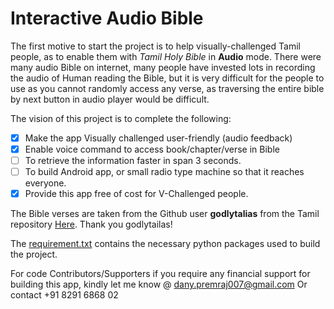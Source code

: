 # Interactive Audio Bible
The first motive to start the project is to help visually-challenged Tamil people, as to enable them with *Tamil Holy Bible* in **Audio** mode. 
There were many audio Bible on internet, many people have invested lots in recording the audio of Human reading the Bible, but it is very difficult for the people to use as you cannot randomly access any verse, as traversing the entire bible by next button in audio player would be difficult. 

The vision of this project is to complete the following:

 - [x] Make the app Visually challenged user-friendly (audio feedback)
- [x] Enable voice command to access book/chapter/verse in Bible
- [ ] To retrieve the information faster in span 3 seconds.
- [ ] To build Android app,  or small radio type machine so that it reaches everyone.
- [x] Provide this app free of cost for V-Challenged people.

The Bible verses are taken from the Github user **godlytalias** from the Tamil repository [Here](https://github.com/godlytalias/Bible-Database/blob/master/Tamil/bible.sql). Thank you godlytailas!

The [requirement.txt](https://github.com/dany-premraj/interactiveAudioBible/blob/master/requirement.txt) contains the necessary python packages used to build the project.

For code Contributors/Supporters if you require any financial support for building this app, kindly let me know @ dany.premraj007@gmail.com
Or contact +91 8291 6868 02 
